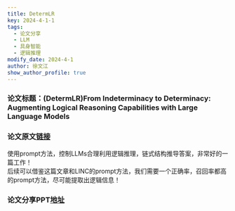 ```yaml
---
title: DetermLR
key: 2024-4-1-1
tags:
  - 论文分享
  - LLM
  - 具身智能
  - 逻辑推理
modify_date: 2024-4-1
author: 徐文江
show_author_profile: true
---
```


### 论文标题：(DetermLR)From Indeterminacy to Determinacy: Augmenting Logical Reasoning Capabilities with Large Language Models         
<!--more-->    
### 论文原文[链接](https://arxiv.org/abs/2310.18659)         
使用prompt方法，控制LLMs合理利用逻辑推理，链式结构推导答案，非常好的一篇工作！       
后续可以借鉴这篇文章和LINC的prompt方法，我们需要一个正确率，召回率都高的prompt方法，尽可能提取出逻辑信息！         


### 论文分享PPT[地址](https://365.kdocs.cn/l/cgh8DyqRuPLo)       
